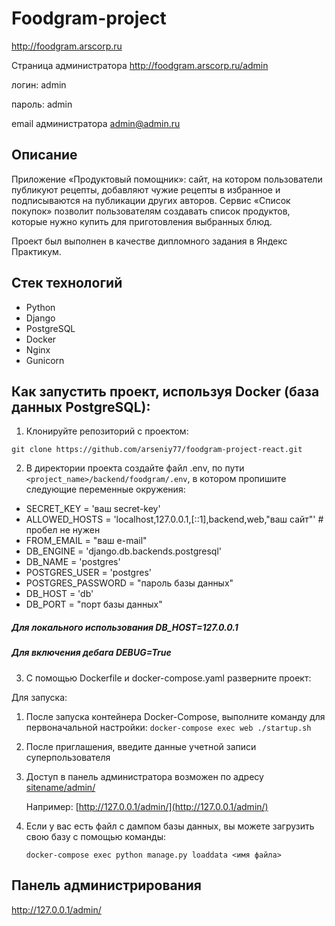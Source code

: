 # Foodgram-project
http://foodgram.arscorp.ru

Страница администратора http://foodgram.arscorp.ru/admin

логин: admin

пароль: admin

email администратора admin@admin.ru

## Описание
Приложение «Продуктовый помощник»: сайт, на котором пользователи публикуют рецепты, добавляют чужие рецепты в избранное и подписываются на публикации других авторов. Сервис «Список покупок» позволит пользователям создавать список продуктов, которые нужно купить для приготовления выбранных блюд.

Проект был выполнен в качестве дипломного задания в Яндекс Практикум.
## Стек технологий
- Python
- Django
- PostgreSQL
- Docker
- Nginx
- Gunicorn

## Как запустить проект, используя Docker (база данных PostgreSQL):
1) Клонируйте репозиторий с проектом:
```
git clone https://github.com/arseniy77/foodgram-project-react.git
```
2) В директории проекта создайте файл .env, по пути `<project_name>/backend/foodgram/.env`, в котором пропишите следующие переменные окружения:
 - SECRET_KEY = 'ваш secret-key'
 - ALLOWED_HOSTS = 'localhost,127.0.0.1,[::1],backend,web,"ваш сайт"'  # пробел не нужен
 - FROM_EMAIL = "ваш e-mail"
 - DB_ENGINE = 'django.db.backends.postgresql'
 - DB_NAME = 'postgres'
 - POSTGRES_USER = 'postgres'
 - POSTGRES_PASSWORD = "пароль базы данных"
 - DB_HOST = 'db'
 - DB_PORT = "порт базы данных"

##### Для локального использования DB_HOST=127.0.0.1
##### Для включения дебага DEBUG=True


3) С помощью Dockerfile и docker-compose.yaml разверните проект:

Для запуска:
1. После запуска контейнера Docker-Compose, выполните команду для первоначальной настройки:
`docker-compose exec web ./startup.sh`
2. После приглашения, введите данные учетной записи суперпользователя
3. Доступ в панель администратора возможен по адресу [sitename/admin/](http://127.0.0.1/admin/)

    Например: [http://127.0.0.1/admin/](http://127.0.0.1/admin/)
4. Если у вас есть файл с дампом базы данных, вы можете загрузить свою базу с помощью команды:

    `docker-compose exec python manage.py loaddata <имя файла>`
## Панель администрирования
http://127.0.0.1/admin/
